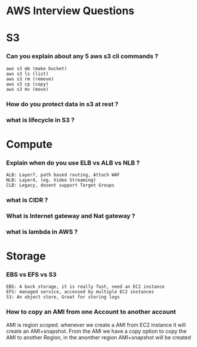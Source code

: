 # AWS Interview Questions

# S3
### Can you explain about any 5 aws s3 cli commands ?
```
aws s3 mb (make bucket)
aws s3 ls (list)
aws s3 rm (remove)
aws s3 cp (copy)
aws s3 mv (move)
```
### How do you protect data in s3 at rest ?
### what is lifecycle in S3 ?

# Compute
### Explain when do you use ELB vs ALB vs NLB ?
```
ALB: Layer7, path based routing, Attach WAF
NLB: Layer4, (eg. Video Streaming)
CLB: Legacy, dosent support Target Groups
```
### what is CIDR ?
### What is Internet gateway and Nat gateway ?
### what is lambda in AWS ?

# Storage
### EBS vs EFS vs S3
```
EBS: A bock storage, it is really fast, need an EC2 instance
EFS: managed service, accessed by multiple EC2 instances
S3: An object store, Great for storing logs
```
### How to copy an AMI from one Account to another account
AMI is region scoped. whenever we create a AMI from EC2 instance it will create an AMI+snapshot. From the AMI we have a copy option to copy the AMI to another Region, in the anonther region AMI+snapshot will be created 

